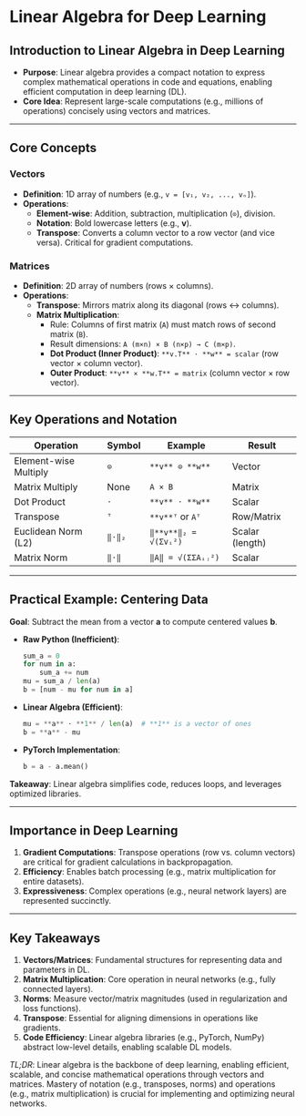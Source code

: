 # Linear Algebra for Deep Learning

## Introduction to Linear Algebra in Deep Learning
- **Purpose**: Linear algebra provides a compact notation to express complex mathematical operations in code and equations, enabling efficient computation in deep learning (DL).
- **Core Idea**: Represent large-scale computations (e.g., millions of operations) concisely using vectors and matrices.

---

## Core Concepts

### **Vectors**
- **Definition**: 1D array of numbers (e.g., `v = [v₁, v₂, ..., vₙ]`).
- **Operations**:
  - **Element-wise**: Addition, subtraction, multiplication (`⊙`), division.
  - **Notation**: Bold lowercase letters (e.g., **v**).
  - **Transpose**: Converts a column vector to a row vector (and vice versa). Critical for gradient computations.

### **Matrices**
- **Definition**: 2D array of numbers (rows × columns).
- **Operations**:
  - **Transpose**: Mirrors matrix along its diagonal (rows ↔ columns).
  - **Matrix Multiplication**:
    - Rule: Columns of first matrix (`A`) must match rows of second matrix (`B`).
    - Result dimensions: `A (m×n) × B (n×p) → C (m×p)`.
    - **Dot Product (Inner Product)**: `**v.T** ⋅ **w** = scalar` (row vector × column vector).
    - **Outer Product**: `**v** × **w.T** = matrix` (column vector × row vector).

---

## Key Operations and Notation
| **Operation**          | **Symbol** | **Example**                          | **Result**       |
|-------------------------|------------|---------------------------------------|------------------|
| Element-wise Multiply   | `⊙`        | `**v** ⊙ **w**`                       | Vector           |
| Matrix Multiply         | None       | `A × B`                              | Matrix           |
| Dot Product             | `⋅`        | `**v** ⋅ **w**`                       | Scalar           |
| Transpose               | `ᵀ`        | `**v**ᵀ` or `Aᵀ`                     | Row/Matrix       |
| Euclidean Norm (L2)     | `‖⋅‖₂`     | `‖**v**‖₂ = √(Σvᵢ²)`                 | Scalar (length)  |
| Matrix Norm             | `‖⋅‖`      | `‖A‖ = √(ΣΣAᵢⱼ²)`                   | Scalar           |

---

## Practical Example: Centering Data
**Goal**: Subtract the mean from a vector **a** to compute centered values **b**.
- **Raw Python (Inefficient)**:
  ```python
  sum_a = 0
  for num in a:
      sum_a += num
  mu = sum_a / len(a)
  b = [num - mu for num in a]
  ```
- **Linear Algebra (Efficient)**:
  ```python
  mu = **a** ⋅ **1** / len(a)  # **1** is a vector of ones
  b = **a** - mu
  ```
- **PyTorch Implementation**:
  ```python
  b = a - a.mean()
  ```
**Takeaway**: Linear algebra simplifies code, reduces loops, and leverages optimized libraries.

---

## Importance in Deep Learning
1. **Gradient Computations**: Transpose operations (row vs. column vectors) are critical for gradient calculations in backpropagation.
2. **Efficiency**: Enables batch processing (e.g., matrix multiplication for entire datasets).
3. **Expressiveness**: Complex operations (e.g., neural network layers) are represented succinctly.

---

## Key Takeaways
1. **Vectors/Matrices**: Fundamental structures for representing data and parameters in DL.
2. **Matrix Multiplication**: Core operation in neural networks (e.g., fully connected layers).
3. **Norms**: Measure vector/matrix magnitudes (used in regularization and loss functions).
4. **Transpose**: Essential for aligning dimensions in operations like gradients.
5. **Code Efficiency**: Linear algebra libraries (e.g., PyTorch, NumPy) abstract low-level details, enabling scalable DL models.

*TL;DR*: Linear algebra is the backbone of deep learning, enabling efficient, scalable, and concise mathematical operations through vectors and matrices. Mastery of notation (e.g., transposes, norms) and operations (e.g., matrix multiplication) is crucial for implementing and optimizing neural networks.

